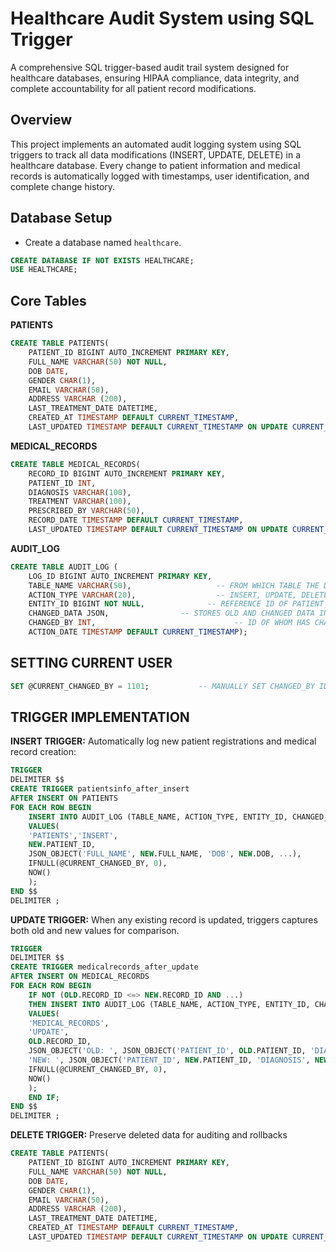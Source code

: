 # Healthcare Audit System using SQL Trigger 

A comprehensive SQL trigger-based audit trail system designed for healthcare databases, ensuring HIPAA compliance, data integrity, and complete accountability for all patient record modifications.

## Overview

This project implements an automated audit logging system using SQL triggers to track all data modifications (INSERT, UPDATE, DELETE) in a healthcare database. Every change to patient information and medical records is automatically logged with timestamps, user identification, and complete change history.


## Database Setup

- Create a database named `healthcare`.
```sql
CREATE DATABASE IF NOT EXISTS HEALTHCARE;
USE HEALTHCARE;
```

## Core Tables 
**PATIENTS** 
```sql
CREATE TABLE PATIENTS(
	PATIENT_ID BIGINT AUTO_INCREMENT PRIMARY KEY,
    FULL_NAME VARCHAR(50) NOT NULL,
    DOB DATE,
    GENDER CHAR(1),
    EMAIL VARCHAR(50),
    ADDRESS VARCHAR (200),
    LAST_TREATMENT_DATE DATETIME,
    CREATED_AT TIMESTAMP DEFAULT CURRENT_TIMESTAMP,
    LAST_UPDATED TIMESTAMP DEFAULT CURRENT_TIMESTAMP ON UPDATE CURRENT_TIMESTAMP);
```
**MEDICAL_RECORDS** 
```sql
CREATE TABLE MEDICAL_RECORDS(
	RECORD_ID BIGINT AUTO_INCREMENT PRIMARY KEY,
    PATIENT_ID INT,
    DIAGNOSIS VARCHAR(100),
    TREATMENT VARCHAR(100), 
    PRESCRIBED_BY VARCHAR(50),
    RECORD_DATE TIMESTAMP DEFAULT CURRENT_TIMESTAMP,
    LAST_UPDATED TIMESTAMP DEFAULT CURRENT_TIMESTAMP ON UPDATE CURRENT_TIMESTAMP);
```
**AUDIT_LOG**
```sql
CREATE TABLE AUDIT_LOG (
	LOG_ID BIGINT AUTO_INCREMENT PRIMARY KEY,
    TABLE_NAME VARCHAR(50),					  -- FROM WHICH TABLE THE DATA HAS BEEN CHANGED 
    ACTION_TYPE VARCHAR(20), 				  -- INSERT, UPDATE, DELETE		
    ENTITY_ID BIGINT NOT NULL,				-- REFERENCE ID OF PATIENT_ID & RECORD_ID
    CHANGED_DATA JSON,                -- STORES OLD AND CHANGED DATA IN JSON FORMAT
    CHANGED_BY INT, 						      -- ID OF WHOM HAS CHANGED THE DATA
    ACTION_DATE TIMESTAMP DEFAULT CURRENT_TIMESTAMP);
```
## SETTING CURRENT USER
```sql
SET @CURRENT_CHANGED_BY = 1101;           -- MANUALLY SET CHANGED_BY ID 
```

## TRIGGER IMPLEMENTATION
**INSERT TRIGGER:** Automatically log new patient registrations and medical record creation:
```sql
TRIGGER 
DELIMITER $$
CREATE TRIGGER patientsinfo_after_insert
AFTER INSERT ON PATIENTS 
FOR EACH ROW BEGIN
    INSERT INTO AUDIT_LOG (TABLE_NAME, ACTION_TYPE, ENTITY_ID, CHANGED_DATA, CHANGED_BY, ACTION_DATE)
    VALUES(
	'PATIENTS','INSERT',
	NEW.PATIENT_ID,
    JSON_OBJECT('FULL_NAME', NEW.FULL_NAME, 'DOB', NEW.DOB, ...),
    IFNULL(@CURRENT_CHANGED_BY, 0),
    NOW()
    );
END $$
DELIMITER ;
```

**UPDATE TRIGGER:** When any existing record is updated, triggers captures both old and new values for comparison.
```sql
TRIGGER 
DELIMITER $$
CREATE TRIGGER medicalrecords_after_update
AFTER INSERT ON MEDICAL_RECORDS 
FOR EACH ROW BEGIN
	IF NOT (OLD.RECORD_ID <=> NEW.RECORD_ID AND ...)
	THEN INSERT INTO AUDIT_LOG (TABLE_NAME, ACTION_TYPE, ENTITY_ID, CHANGED_DATA, CHANGED_BY, ACTION_DATE)
    VALUES(
	'MEDICAL_RECORDS',
	'UPDATE',
	OLD.RECORD_ID,
	JSON_OBJECT('OLD: ', JSON_OBJECT('PATIENT_ID', OLD.PATIENT_ID, 'DIAGNOSIS', OLD.DIAGNOSIS, ....),
	'NEW: ', JSON_OBJECT('PATIENT_ID', NEW.PATIENT_ID, 'DIAGNOSIS', NEW.DIAGNOSIS, ....)),
    IFNULL(@CURRENT_CHANGED_BY, 0),
    NOW()
    );
	END IF;
END $$
DELIMITER ;
```

**DELETE TRIGGER:** Preserve deleted data for auditing and rollbacks
```sql
CREATE TABLE PATIENTS(
	PATIENT_ID BIGINT AUTO_INCREMENT PRIMARY KEY,
    FULL_NAME VARCHAR(50) NOT NULL,
    DOB DATE,
    GENDER CHAR(1),
    EMAIL VARCHAR(50),
    ADDRESS VARCHAR (200),
    LAST_TREATMENT_DATE DATETIME,
    CREATED_AT TIMESTAMP DEFAULT CURRENT_TIMESTAMP,
    LAST_UPDATED TIMESTAMP DEFAULT CURRENT_TIMESTAMP ON UPDATE CURRENT_TIMESTAMP);
```

